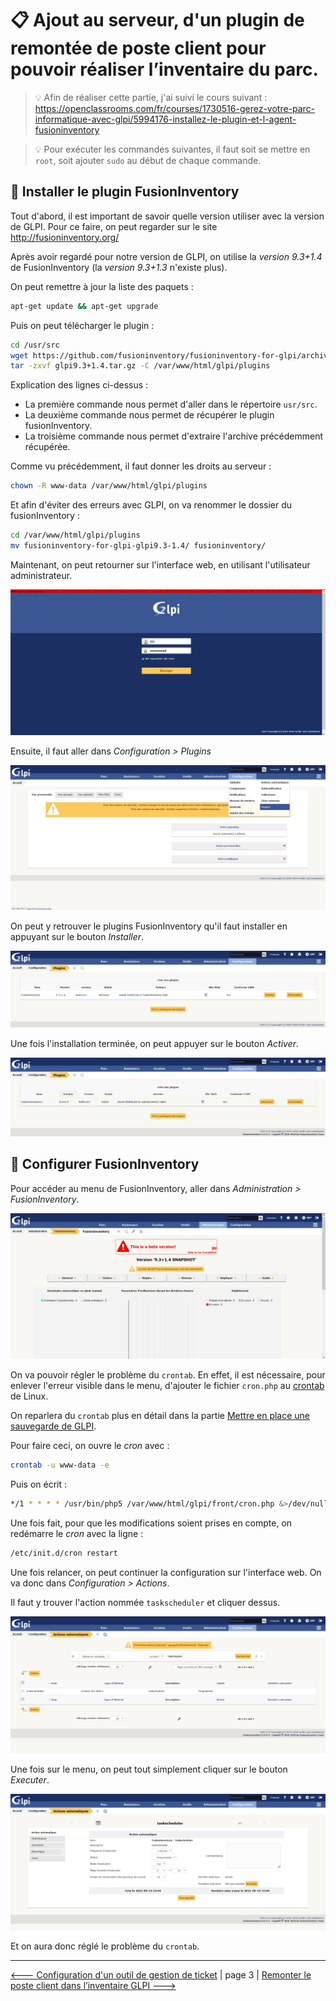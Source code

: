 # :clipboard: Ajout au serveur, d'un plugin de remontée de poste client pour pouvoir réaliser l’inventaire du parc.

> :bulb: Afin de réaliser cette partie, j'ai suivi le cours suivant : https://openclassrooms.com/fr/courses/1730516-gerez-votre-parc-informatique-avec-glpi/5994176-installez-le-plugin-et-l-agent-fusioninventory

> :bulb: Pour exécuter les commandes suivantes, il faut soit se mettre en ``root``, soit ajouter `sudo` au début de chaque commande.

## :minidisc: Installer le plugin FusionInventory

Tout d'abord, il est important de savoir quelle version utiliser avec la version de GLPI. Pour ce faire, on peut regarder sur le site http://fusioninventory.org/

Après avoir regardé pour notre version de GLPI, on utilise la *version 9.3+1.4* de FusionInventory (la *version 9.3+1.3* n'existe plus).

On peut remettre à jour la liste des paquets :

```sh
apt-get update && apt-get upgrade
```

Puis on peut télécharger le plugin :

```sh
cd /usr/src
wget https://github.com/fusioninventory/fusioninventory-for-glpi/archive/glpi9.3+1.4.tar.gz
tar -zxvf glpi9.3+1.4.tar.gz -C /var/www/html/glpi/plugins 
```

Explication des lignes ci-dessus :
- La première commande nous permet d'aller dans le répertoire `usr/src`.
- La deuxième commande nous permet de récupérer le plugin fusionInventory.
- La troisième commande nous permet d'extraire l'archive précédemment récupérée.

Comme vu précédemment, il faut donner les droits au serveur :

```sh
chown -R www-data /var/www/html/glpi/plugins
```

Et afin d'éviter des erreurs avec GLPI, on va renommer le dossier du fusionInventory :

```sh
cd /var/www/html/glpi/plugins
mv fusioninventory-for-glpi-glpi9.3-1.4/ fusioninventory/
```

Maintenant, on peut retourner sur l'interface web, en utilisant l'utilisateur administrateur.

![glpiinstall4](./img/configuration_GLPI/installation/2021-09-14-153820.jpg)

Ensuite, il faut aller dans *Configuration > Plugins*

![glpiinstall4](./img/configuration_fusion/installation/2021-09-14-153952.jpg)

On peut y retrouver le plugins FusionInventory qu'il faut installer en appuyant sur le bouton *Installer*.

![glpiinstall4](./img/configuration_fusion/installation/2021-09-14-154111.jpg)

Une fois l'installation terminée, on peut appuyer sur le bouton *Activer*.

![glpiinstall4](./img/configuration_fusion/installation/2021-09-14-154521.jpg)

## :minidisc: Configurer FusionInventory

Pour accéder au menu de FusionInventory, aller dans *Administration > FusionInventory*.

![glpiinstall4](./img/configuration_fusion/installation/2021-09-14-160445.jpg)

On va pouvoir régler le problème du ``crontab``. En effet, il est nécessaire, pour enlever l'erreur visible dans le menu, d'ajouter le fichier ``cron.php`` au [crontab](./definition#crontab) de Linux.

On reparlera du `crontab` plus en détail dans la partie [Mettre en place une sauvegarde de GLPI](./).

Pour faire ceci, on ouvre le *cron* avec :

```sh
crontab -u www-data -e
```
Puis on écrit :

```sh
*/1 * * * * /usr/bin/php5 /var/www/html/glpi/front/cron.php &>/dev/null
```
Une fois fait, pour que les modifications soient prises en compte, on redémarre le *cron* avec la ligne :

```sh
/etc/init.d/cron restart
```

Une fois relancer, on peut continuer la configuration sur l'interface web. On va donc dans *Configuration > Actions*.

Il faut y trouver l'action nommée ``taskscheduler`` et cliquer dessus.

![taskscheduler](./img/configuration_fusion/installation/2021-09-14-161342.jpg)

Une fois sur le menu, on peut tout simplement cliquer sur le bouton *Executer*.

![taskscheduler](./img/configuration_fusion/installation/2021-09-14-161434.jpg)

Et on aura donc réglé le problème du `crontab`.

---

[<--- Configuration d'un outil de gestion de ticket](./config_glpi.md) | page 3 | [Remonter le poste client dans l’inventaire GLPI --->](./config_fusioninv_agent.md)